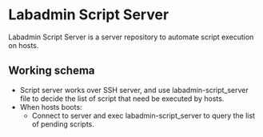 # Labadmin Script Server
Labadmin Script Server is a server repository to automate script execution on hosts.

## Working schema
  * Script server works over SSH server, and use labadmin-script_server file to decide the list of script that need be executed by hosts.
  * When hosts boots:
    * Connect to server and exec labadmin-script_server to query the list of pending scripts.
    
  
